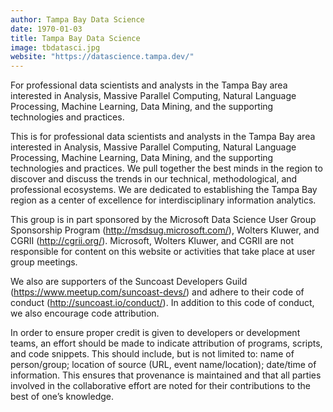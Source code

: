 ```yaml
---
author: Tampa Bay Data Science
date: 1970-01-03
title: Tampa Bay Data Science
image: tbdatasci.jpg
website: "https://datascience.tampa.dev/"
---
```


For professional data scientists and analysts in the Tampa Bay area interested in Analysis, Massive Parallel Computing, Natural Language Processing, Machine Learning, Data Mining, and the supporting technologies and practices.


This is for professional data scientists and analysts in the Tampa Bay area interested in Analysis, Massive Parallel Computing, Natural Language Processing, Machine Learning, Data Mining, and the supporting technologies and practices. We pull together the best minds in the region to discover and discuss the trends in our technical, methodological, and professional ecosystems. We are dedicated to establishing the Tampa Bay region as a center of excellence for interdisciplinary information analytics.

This group is in part sponsored by the Microsoft Data Science User Group Sponsorship Program (http://msdsug.microsoft.com/), Wolters Kluwer, and CGRII (http://cgrii.org/). Microsoft, Wolters Kluwer, and CGRII are not responsible for content on this website or activities that take place at user group meetings.

We also are supporters of the Suncoast Developers Guild (https://www.meetup.com/suncoast-devs/) and adhere to their code of conduct (http://suncoast.io/conduct/). In addition to this code of conduct, we also encourage code attribution.

In order to ensure proper credit is given to developers or development teams, an effort should be made to indicate attribution of programs, scripts, and code snippets. This should include, but is not limited to: name of person/group; location of source (URL, event name/location); date/time of information. This ensures that provenance is maintained and that all parties involved in the collaborative effort are noted for their contributions to the best of one’s knowledge.
